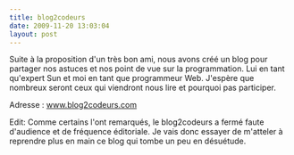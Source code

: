 ```yaml
---
title: blog2codeurs
date: 2009-11-20 13:03:04
layout: post
---
```

Suite à la proposition d'un très bon ami, nous avons créé un blog pour partager nos astuces et nos point de vue sur la programmation. Lui en tant qu'expert Sun et moi en tant que programmeur Web. J'espère que nombreux seront ceux qui viendront nous lire et pourquoi pas participer.

Adresse : <a title="Blog2Codeurs" href="http://www.blog2codeurs.com/" target="_blank">www.blog2codeurs.com</a>

Edit: Comme certains l'ont remarqués, le blog2codeurs a fermé faute d'audience et de fréquence éditoriale. Je vais donc essayer de m'atteler à reprendre plus en main ce blog qui tombe un peu en désuétude.
